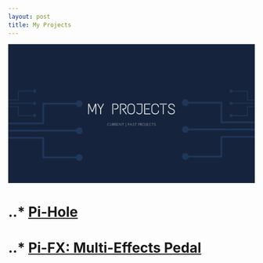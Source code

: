 ```yaml
---
layout: post
title: My Projects
---
```


![](https://github.com/AnthonyTippy/Images/blob/master/Doback%20Warehouse.png?raw=true)


# ..* [Pi-Hole](https://anthonytippy.github.io/Pi-Hole-DNS-For-Dummies/)

# ..* [Pi-FX: Multi-Effects Pedal](https://anthonytippy.github.io/Multi-Effects-Pi-dle-Board/)

